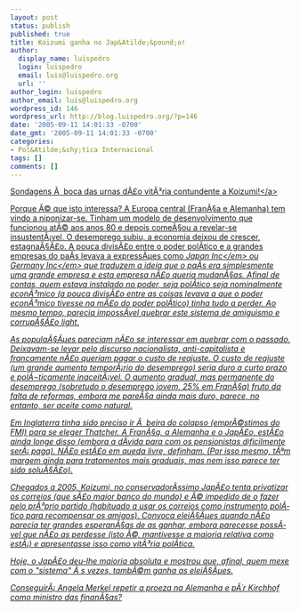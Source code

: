 ```yaml
---
layout: post
status: publish
published: true
title: Koizumi ganha no Jap&Atilde;&pound;o!
author:
  display_name: luispedro
  login: luispedro
  email: luis@luispedro.org
  url: ''
author_login: luispedro
author_email: luis@luispedro.org
wordpress_id: 146
wordpress_url: http://blog.luispedro.org/?p=146
date: '2005-09-11 14:01:33 -0700'
date_gmt: '2005-09-11 14:01:33 -0700'
categories:
- Pol&Atilde;&shy;tica Internacional
tags: []
comments: []
---
```

<p><a href="http:&#47;&#47;www.iht.com&#47;articles&#47;2005&#47;09&#47;11&#47;news&#47;japan.php">Sondagens &Atilde;&nbsp; boca das urnas d&Atilde;&pound;o vit&Atilde;&sup3;ria contundente a Koizumi!<&#47;a></p>
<p>Porque &Atilde;&copy; que isto interessa? A Europa central (Fran&Atilde;&sect;a e Alemanha) tem vindo a niponizar-se. Tinham um modelo de desenvolvimento que funcionou at&Atilde;&copy; aos anos 80 e depois come&Atilde;&sect;ou a revelar-se insustent&Atilde;&iexcl;vel. O desemprego subiu, a economia deixou de crescer, estagna&Atilde;&sect;&Atilde;&pound;o. A pouca divis&Atilde;&pound;o entre o poder pol&Atilde;&shy;tico e a grandes empresas do pa&Atilde;&shy;s levava a express&Atilde;&micro;es como <em>Japan Inc<&#47;em> ou <em>Germany Inc<&#47;em> que traduzem a ideia que o pa&Atilde;&shy;s era simplesmente uma grande empresa e esta empresa n&Atilde;&pound;o queria mudan&Atilde;&sect;as. Afinal de contas, quem estava instalado no poder, seja pol&Atilde;&shy;tico seja nominalmente econ&Atilde;&sup3;mico (a pouca divis&Atilde;&pound;o entre as coisas levava a que o poder econ&Atilde;&sup3;mico tivesse na m&Atilde;&pound;o do poder pol&Atilde;&shy;tico) tinha tudo a perder. Ao mesmo tempo, parecia imposs&Atilde;&shy;vel quebrar este sistema de amiguismo e corrup&Atilde;&sect;&Atilde;&pound;o light.</p>
<p>As popula&Atilde;&sect;&Atilde;&micro;es pareciam n&Atilde;&pound;o se interessar em quebrar com o passado. Deixavam-se levar pelo discurso nacionalista, anti-capitalista e francamente n&Atilde;&pound;o queriam pagar o custo de reajuste. O custo de reajuste (um grande aumento tempor&Atilde;&iexcl;rio do desemprego) seria duro a curto prazo e pol&Atilde;&not;ticamente inaceit&Atilde;&iexcl;vel. O aumento gradual, mas permanente do desemprego (sobretudo o desemprego jovem, 25% em Fran&Atilde;&sect;a) fruto da falta de reformas, embora me pare&Atilde;&sect;a ainda mais duro, parece, no entanto, ser aceite como natural.</p>
<p>Em Inglaterra tinha sido preciso ir &Atilde;&nbsp; beira do colapso (empr&Atilde;&copy;stimos do FMI) para se eleger Thatcher. A Fran&Atilde;&sect;a, a Alemanha e o Jap&Atilde;&pound;o, est&Atilde;&pound;o ainda longe disso (embora a d&Atilde;&shy;vida para com os pensionistas dificilmente ser&Atilde;&iexcl; paga). N&Atilde;&pound;o est&Atilde;&pound;o em queda livre, definham. (Por isso mesmo, t&Atilde;&ordf;m margem ainda para tratamentos mais graduais, mas nem isso parece ter sido solu&Atilde;&sect;&Atilde;&pound;o).</p>
<p>Chegados a 2005, Koizumi, no conservador&Atilde;&shy;ssimo Jap&Atilde;&pound;o tenta privatizar os correios (que s&Atilde;&pound;o maior banco do mundo) e &Atilde;&copy; impedido de o fazer pelo pr&Atilde;&sup3;prio partido (habituado a usar os correios como instrumento pol&Atilde;&shy;tico para recompensar os amigos). Convoca elei&Atilde;&sect;&Atilde;&micro;es quando n&Atilde;&pound;o parecia ter grandes esperan&Atilde;&sect;as de as ganhar, embora parecesse poss&Atilde;&shy;vel que n&Atilde;&pound;o as perdesse (isto &Atilde;&copy;, mantivesse a maioria relativa como est&Atilde;&iexcl;) e apresentasse isso como vit&Atilde;&sup3;ria pol&Atilde;&shy;tica.</p>
<p>Hoje, o Jap&Atilde;&pound;o deu-lhe maioria absoluta e mostrou que, afinal, quem mexe com o "sistema" &Atilde;&nbsp;s vezes, tamb&Atilde;&copy;m ganha as elei&Atilde;&sect;&Atilde;&micro;es.</p>
<p>Conseguir&Atilde;&iexcl; Angela Merkel repetir a proeza na Alemanha e p&Atilde;&acute;r Kirchhof como ministro das finan&Atilde;&sect;as?</p>
